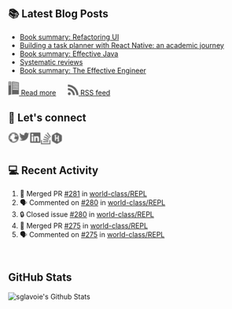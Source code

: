 ## 📚 Latest Blog Posts

<!-- BLOG-POST-LIST:START -->
- [Book summary: Refactoring UI](https://www.sglavoie.com/posts/2023/09/09/book-summary-refactoring-ui/)
- [Building a task planner with React Native: an academic journey](https://www.sglavoie.com/posts/2023/07/30/building-task-planner-react-native/)
- [Book summary: Effective Java](https://www.sglavoie.com/posts/2023/06/11/book-summary-effective-java/)
- [Systematic reviews](https://www.sglavoie.com/posts/2023/05/14/systematic-reviews/)
- [Book summary: The Effective Engineer](https://www.sglavoie.com/posts/2023/04/16/book-summary-the-effective-engineer/)
<!-- BLOG-POST-LIST:END -->


[<img alt="rss feed" width="22px" src="./assets/readthedocs.svg" /> Read more][website] &nbsp;&nbsp;&nbsp;&nbsp; [<img alt="rss feed" width="22px" src="./assets/rss.svg" /> RSS feed][rss]

## 🔌 Let's connect

[<img align="left" alt="sglavoie.com" width="22px" src="./assets/globe.svg" />][website]
[<img align="left" alt="sgdlavoie | Twitter" width="22px" src="./assets/twitter.svg" />][twitter]
[<img align="left" alt="sglavoie | LinkedIn" width="22px" src="./assets/linkedin.svg" />][linkedin]
[<img align="left" alt="sglavoie | Stackoverflow" width="22px" src="./assets/stackoverflow.svg" />][stackoverflow]
[<img align="left" alt="sglavoie | HackRank" width="22px" src="./assets/hackerrank.svg" />][hackerrank]

<br /><br />

## :computer: Recent Activity

<!--START_SECTION:activity-->
1. 🎉 Merged PR [#281](https://github.com/world-class/REPL/pull/281) in [world-class/REPL](https://github.com/world-class/REPL)
2. 🗣 Commented on [#280](https://github.com/world-class/REPL/issues/280#issuecomment-1610428890) in [world-class/REPL](https://github.com/world-class/REPL)
3. 🔒 Closed issue [#280](https://github.com/world-class/REPL/issues/280) in [world-class/REPL](https://github.com/world-class/REPL)
4. 🎉 Merged PR [#275](https://github.com/world-class/REPL/pull/275) in [world-class/REPL](https://github.com/world-class/REPL)
5. 🗣 Commented on [#275](https://github.com/world-class/REPL/pull/275#issuecomment-1586379931) in [world-class/REPL](https://github.com/world-class/REPL)
<!--END_SECTION:activity-->


<br />

## GitHub Stats

<img alt="sglavoie's Github Stats" src="https://github-readme-stats.sglavoie.vercel.app/api?username=sglavoie&show_icons=true&title_color=5DC1FF&icon_color=fca311&text_color=e5e5e5&bg_color=000000" />

<br /><br />

[hackerrank]: https://www.hackerrank.com/sglavoie
[rss]: https://www.sglavoie.com/feeds/sglavoie.rss.xml
[website]: https://www.sglavoie.com
[twitter]: https://twitter.com/sgdlavoie
[linkedin]: https://www.linkedin.com/in/sglavoie
[stackoverflow]: https://stackoverflow.com/users/8787680/s%C3%A9bastien-lavoie
